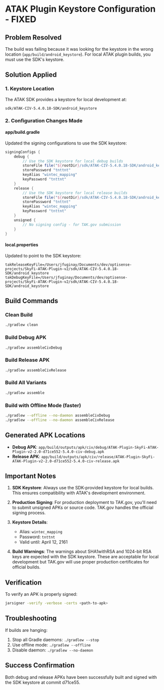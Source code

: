 # ATAK Plugin Keystore Configuration - FIXED

## Problem Resolved
The build was failing because it was looking for the keystore in the wrong location (`app/build/android_keystore`). For local ATAK plugin builds, you must use the SDK's keystore.

## Solution Applied

### 1. Keystore Location
The ATAK SDK provides a keystore for local development at:
```
sdk/ATAK-CIV-5.4.0.18-SDK/android_keystore
```

### 2. Configuration Changes Made

#### app/build.gradle
Updated the signing configurations to use the SDK keystore:
```gradle
signingConfigs {
    debug {
        // Use the SDK keystore for local debug builds
        storeFile file("${rootDir}/sdk/ATAK-CIV-5.4.0.18-SDK/android_keystore")
        storePassword "tnttnt"
        keyAlias "wintec_mapping"
        keyPassword "tnttnt"
    }
    release {
        // Use the SDK keystore for local release builds
        storeFile file("${rootDir}/sdk/ATAK-CIV-5.4.0.18-SDK/android_keystore")
        storePassword "tnttnt"
        keyAlias "wintec_mapping"
        keyPassword "tnttnt"
    }
    unsigned {
        // No signing config - for TAK.gov submission
    }
}
```

#### local.properties
Updated to point to the SDK keystore:
```properties
takReleaseKeyFile=/Users/jfuginay/Documents/dev/optisense-projects/SkyFi-ATAK-Plugin-v2/sdk/ATAK-CIV-5.4.0.18-SDK/android_keystore
takDebugKeyFile=/Users/jfuginay/Documents/dev/optisense-projects/SkyFi-ATAK-Plugin-v2/sdk/ATAK-CIV-5.4.0.18-SDK/android_keystore
```

## Build Commands

### Clean Build
```bash
./gradlew clean
```

### Build Debug APK
```bash
./gradlew assembleCivDebug
```

### Build Release APK
```bash
./gradlew assembleCivRelease
```

### Build All Variants
```bash
./gradlew assemble
```

### Build with Offline Mode (faster)
```bash
./gradlew --offline --no-daemon assembleCivDebug
./gradlew --offline --no-daemon assembleCivRelease
```

## Generated APK Locations
- **Debug APK**: `app/build/outputs/apk/civ/debug/ATAK-Plugin-SkyFi-ATAK-Plugin-v2-2.0-d71ce552-5.4.0-civ-debug.apk`
- **Release APK**: `app/build/outputs/apk/civ/release/ATAK-Plugin-SkyFi-ATAK-Plugin-v2-2.0-d71ce552-5.4.0-civ-release.apk`

## Important Notes

1. **SDK Keystore**: Always use the SDK-provided keystore for local builds. This ensures compatibility with ATAK's development environment.

2. **Production Signing**: For production deployment to TAK.gov, you'll need to submit unsigned APKs or source code. TAK.gov handles the official signing process.

3. **Keystore Details**:
   - Alias: `wintec_mapping`
   - Password: `tnttnt`
   - Valid until: April 12, 2161

4. **Build Warnings**: The warnings about SHA1withRSA and 1024-bit RSA keys are expected with the SDK keystore. These are acceptable for local development but TAK.gov will use proper production certificates for official builds.

## Verification
To verify an APK is properly signed:
```bash
jarsigner -verify -verbose -certs <path-to-apk>
```

## Troubleshooting

If builds are hanging:
1. Stop all Gradle daemons: `./gradlew --stop`
2. Use offline mode: `./gradlew --offline`
3. Disable daemon: `./gradlew --no-daemon`

## Success Confirmation
Both debug and release APKs have been successfully built and signed with the SDK keystore at commit d71ce55.